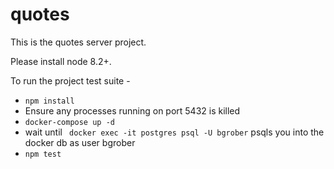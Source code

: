 # quotes

This is the quotes server project.

Please install node 8.2+.

To run the project test suite - 
* `npm install`
* Ensure any processes running on port 5432 is killed
* `docker-compose up -d`
* wait until ` docker exec -it postgres psql -U bgrober` psqls you into the docker db as user bgrober
* `npm test`

